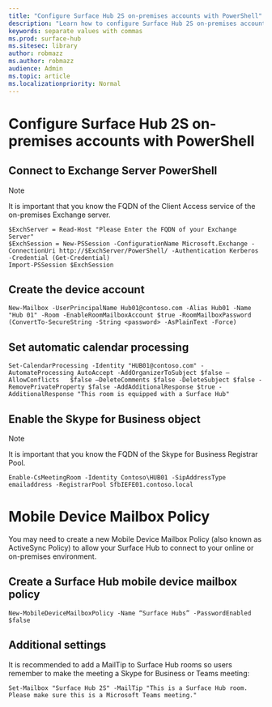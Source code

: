 ```yaml
---
title: "Configure Surface Hub 2S on-premises accounts with PowerShell"
description: "Learn how to configure Surface Hub 2S on-premises accounts with PowerShell"
keywords: separate values with commas
ms.prod: surface-hub
ms.sitesec: library
author: robmazz
ms.author: robmazz
audience: Admin
ms.topic: article
ms.localizationpriority: Normal
---
```

# Configure Surface Hub 2S on-premises accounts with PowerShell

## Connect to Exchange Server PowerShell

> [!NOTE]
> It is important that you know the FQDN of the Client Access service of the on-premises Exchange server.

```
$ExchServer = Read-Host "Please Enter the FQDN of your Exchange Server"
$ExchSession = New-PSSession -ConfigurationName Microsoft.Exchange -ConnectionUri http://$ExchServer/PowerShell/ -Authentication Kerberos -Credential (Get-Credential)
Import-PSSession $ExchSession
```
## Create the device account
```
New-Mailbox -UserPrincipalName Hub01@contoso.com -Alias Hub01 -Name "Hub 01" -Room -EnableRoomMailboxAccount $true -RoomMailboxPassword (ConvertTo-SecureString -String <password> -AsPlainText -Force)
```
## Set automatic calendar processing
```
Set-CalendarProcessing -Identity "HUB01@contoso.com" -AutomateProcessing AutoAccept -AddOrganizerToSubject $false –AllowConflicts   $false –DeleteComments $false -DeleteSubject $false -RemovePrivateProperty $false -AddAdditionalResponse $true -AdditionalResponse "This room is equipped with a Surface Hub"
```
## Enable the Skype for Business object

> [!NOTE]
> It is important that you know the FQDN of the Skype for Business Registrar Pool.

```
Enable-CsMeetingRoom -Identity Contoso\HUB01 -SipAddressType emailaddress -RegistrarPool SfbIEFE01.contoso.local
```
# Mobile Device Mailbox Policy

You may need to create a new Mobile Device Mailbox Policy (also known as ActiveSync Policy) to allow your Surface Hub to connect to your online or on-premises environment.


## Create a Surface Hub mobile device mailbox policy
```
New-MobileDeviceMailboxPolicy -Name “Surface Hubs” -PasswordEnabled $false
```

## Additional settings

It is recommended to add a MailTip to Surface Hub rooms so users remember to make the meeting a Skype for Business or Teams meeting:

```
Set-Mailbox "Surface Hub 2S" -MailTip "This is a Surface Hub room. Please make sure this is a Microsoft Teams meeting." 
```